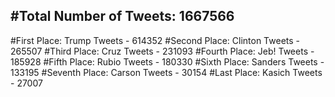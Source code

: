#Total Number of Tweets: 1667566 
---
#First Place: Trump Tweets - 614352
#Second Place: Clinton Tweets - 265507
#Third Place: Cruz Tweets - 231093
#Fourth Place: Jeb! Tweets - 185928
#Fifth Place: Rubio Tweets - 180330
#Sixth Place: Sanders Tweets - 133195
#Seventh Place: Carson Tweets - 30154
#Last Place: Kasich Tweets - 27007
